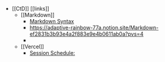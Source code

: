 - [[CtD]] [[links]]
	- [[Markdown]]
		- [Markdown Syntax](https://tinyurl.com/yq7etfx6)
		- https://adaptive-rainbow-77a.notion.site/Markdown-ef2831b3b93e4a2f883e9e4b0611ab0a?pvs=4
		-
	- [[Vercel]]
		- [Session Schedule:](https://tinyurl.com/ylqw49do)